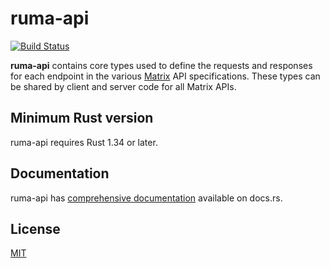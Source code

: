 # ruma-api

[![Build Status](https://travis-ci.org/ruma/ruma-api.svg?branch=master)](https://travis-ci.org/ruma/ruma-api)

**ruma-api** contains core types used to define the requests and responses for each endpoint in the various [Matrix](https://matrix.org/) API specifications.
These types can be shared by client and server code for all Matrix APIs.

## Minimum Rust version

ruma-api requires Rust 1.34 or later.

## Documentation

ruma-api has [comprehensive documentation](https://docs.rs/ruma-api) available on docs.rs.

## License

[MIT](http://opensource.org/licenses/MIT)
